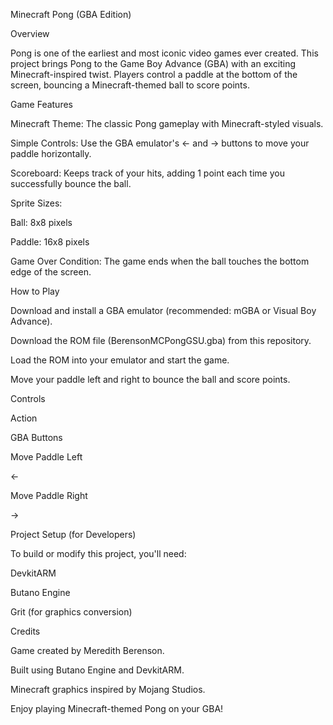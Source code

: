 Minecraft Pong (GBA Edition)

Overview

Pong is one of the earliest and most iconic video games ever created. This project brings Pong to the Game Boy Advance (GBA) with an exciting Minecraft-inspired twist. Players control a paddle at the bottom of the screen, bouncing a Minecraft-themed ball to score points.

Game Features

Minecraft Theme: The classic Pong gameplay with Minecraft-styled visuals.

Simple Controls: Use the GBA emulator's <- and -> buttons to move your paddle horizontally.

Scoreboard: Keeps track of your hits, adding 1 point each time you successfully bounce the ball.

Sprite Sizes:

Ball: 8x8 pixels

Paddle: 16x8 pixels

Game Over Condition: The game ends when the ball touches the bottom edge of the screen.

How to Play

Download and install a GBA emulator (recommended: mGBA or Visual Boy Advance).

Download the ROM file (BerensonMCPongGSU.gba) from this repository.

Load the ROM into your emulator and start the game.

Move your paddle left and right to bounce the ball and score points.

Controls

Action

GBA Buttons

Move Paddle Left

←

Move Paddle Right

→

Project Setup (for Developers)

To build or modify this project, you'll need:

DevkitARM

Butano Engine

Grit (for graphics conversion)


Credits

Game created by Meredith Berenson.

Built using Butano Engine and DevkitARM.

Minecraft graphics inspired by Mojang Studios.

Enjoy playing Minecraft-themed Pong on your GBA!
